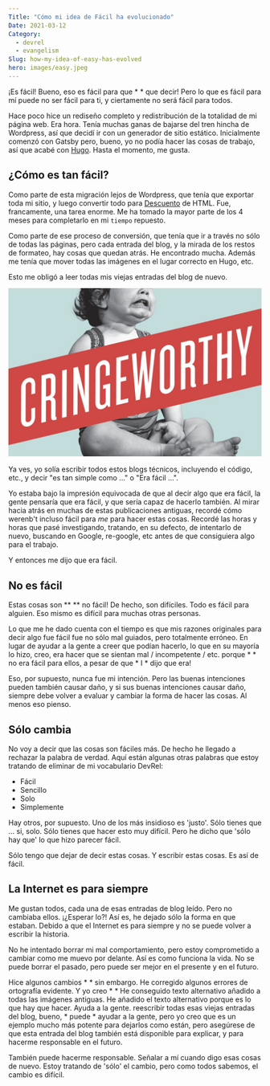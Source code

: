```yaml
---
Title: "Cómo mi idea de Fácil ha evolucionado"
Date: 2021-03-12
Category:
  - devrel
  - evangelism
Slug: how-my-idea-of-easy-has-evolved
hero: images/easy.jpeg
---
```


¡Es fácil! Bueno, eso es fácil para que * * que decir! Pero lo que es fácil para mí puede no ser fácil para ti, y ciertamente no será fácil para todos.

Hace poco hice un rediseño completo y redistribución de la totalidad de mi página web. Era hora. Tenía muchas ganas de bajarse del tren hincha de Wordpress, así que decidí ir con un generador de sitio estático. Inicialmente comenzó con Gatsby pero, bueno, yo no podía hacer las cosas de trabajo, así que acabé con [Hugo](https://gohugo.io). Hasta el momento, me gusta.

## ¿Cómo es tan fácil?

Como parte de esta migración lejos de Wordpress, que tenía que exportar toda mi sitio, y luego convertir todo para [Descuento](https://www.markdownguide.org) de HTML. Fue, francamente, una tarea enorme. Me ha tomado la mayor parte de los 4 meses para completarlo en mi `tiempo` repuesto.

Como parte de ese proceso de conversión, que tenía que ir a través no sólo de todas las páginas, pero cada entrada del blog, y la mirada de los restos de formateo, hay cosas que quedan atrás. He encontrado mucha. Además me tenía que mover todas las imágenes en el lugar correcto en Hugo, etc.

Esto me obligó a leer todas mis viejas entradas del blog de nuevo.

![El llanto del bebé con la bandera 'cringeworthy' a través de ella](images/Cringe.jpg)

Ya ves, yo solía escribir todos estos blogs técnicos, incluyendo el código, etc., y decir "es tan simple como ..." o "Era fácil ...".

Yo estaba bajo la impresión equivocada de que al decir algo que era fácil, la gente pensaría que era fácil, y que sería capaz de hacerlo también. Al mirar hacia atrás en muchas de estas publicaciones antiguas, recordé cómo werenb't incluso fácil para _me_ para hacer estas cosas. Recordé las horas y horas que pasé investigando, tratando, en su defecto, de intentarlo de nuevo, buscando en Google, re-google, etc antes de que consiguiera algo para el trabajo.

Y entonces me dijo que era fácil.

## No es fácil

Estas cosas son ** ** no fácil! De hecho, son difíciles. Todo es fácil para alguien. Eso mismo es difícil para muchas otras personas.

Lo que me he dado cuenta con el tiempo es que mis razones originales para decir algo fue fácil fue no sólo mal guiados, pero totalmente erróneo. En lugar de ayudar a la gente a creer que podían hacerlo, lo que en su mayoría lo hizo, creo, era hacer que se sientan mal / incompetente / etc. porque * * no era fácil para ellos, a pesar de que * I * dijo que era!

Eso, por supuesto, nunca fue mi intención. Pero las buenas intenciones pueden también causar daño, y si sus buenas intenciones causar daño, siempre debe volver a evaluar y cambiar la forma de hacer las cosas. Al menos eso pienso.

## Sólo cambia

No voy a decir que las cosas son fáciles más. De hecho he llegado a rechazar la palabra de verdad. Aquí están algunas otras palabras que estoy tratando de eliminar de mi vocabulario DevRel:

- Fácil
- Sencillo
- Solo
- Simplemente

Hay otros, por supuesto. Uno de los más insidioso es 'justo'. Sólo tienes que ... si, solo. Sólo tienes que hacer esto muy difícil. Pero he dicho que 'sólo hay que' lo que hizo parecer fácil.

Sólo tengo que dejar de decir estas cosas. Y escribir estas cosas. Es así de fácil.

## La Internet es para siempre

Me gustan todos, cada una de esas entradas de blog leído. Pero no cambiaba ellos. ¡¿Esperar lo?! Así es, he dejado sólo la forma en que estaban. Debido a que el Internet es para siempre y no se puede volver a escribir la historia.

No he intentado borrar mi mal comportamiento, pero estoy comprometido a cambiar como me muevo por delante. Así es como funciona la vida. No se puede borrar el pasado, pero puede ser mejor en el presente y en el futuro.

Hice algunos cambios * * sin embargo. He corregido algunos errores de ortografía evidente. Y yo creo * * He conseguido texto alternativo añadido a todas las imágenes antiguas. He añadido el texto alternativo porque es lo que hay que hacer. Ayuda a la gente. reescribir todas esas viejas entradas del blog, bueno, * puede * ayudar a la gente, pero yo creo que es un ejemplo mucho más potente para dejarlos como están, pero asegúrese de que esta entrada del blog también está disponible para explicar, y para hacerme responsable en el futuro.

También puede hacerme responsable. Señalar a mí cuando digo esas cosas de nuevo. Estoy tratando de 'sólo' el cambio, pero como todos sabemos, el cambio es difícil.
